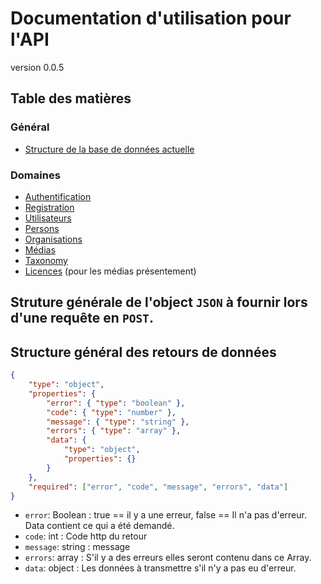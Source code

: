 # Documentation d'utilisation pour l'API
version 0.0.5

## Table des matières
### Général
- [Structure de la base de données actuelle](base-de-donnees.md)
### Domaines
- [Authentification](Authentification.md)
- [Registration](Registration.md)
- [Utilisateurs](Users.md)
- [Persons](Persons.md)
- [Organisations](Organisations.md)
- [Médias](Medias.md)
- [Taxonomy](Taxonomy.md)
- [Licences](Licences.md) (pour les médias présentement)


## Struture générale de l'object `JSON` à fournir lors d'une requête en `POST`.

## Structure général des retours de données

```json
{
    "type": "object",
    "properties": {
        "error": { "type": "boolean" },
        "code": { "type": "number" },
        "message": { "type": "string" },
        "errors": { "type": "array" },
        "data": {
            "type": "object",
            "properties": {}
        }
    },
    "required": ["error", "code", "message", "errors", "data"]
}
```

- `error`: Boolean : true == il y a une erreur, false == Il n'a pas d'erreur. Data contient ce qui a été demandé.
- `code`: int : Code http du retour
- `message`: string : message
- `errors`: array : S'il y a des erreurs elles seront contenu dans ce Array.
- `data`: object : Les données à transmettre s'il n'y a pas eu d'erreur.
